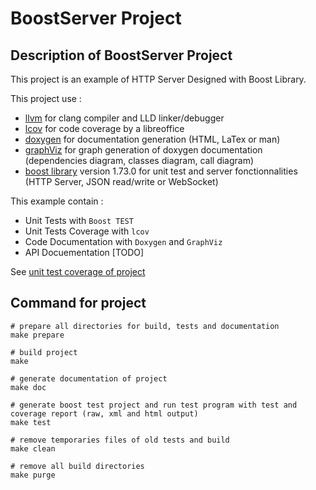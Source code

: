 # BoostServer Project

## Description of BoostServer Project

This project is an example of HTTP Server Designed with Boost Library.

This project use :

- [llvm](https://llvm.org) for clang compiler and LLD linker/debugger
- [lcov](https://wiki.documentfoundation.org/Development/Lcov) for code coverage by a libreoffice 
- [doxygen](https://www.doxygen.nl) for documentation generation (HTML, LaTex or man)
- [graphViz](https://graphviz.org) for graph generation of doxygen documentation (dependencies diagram, classes diagram, call diagram)
- [boost library](https://www.boost.org) version 1.73.0 for unit test and server fonctionnalities (HTTP Server, JSON read/write or WebSocket)

This example contain :

- Unit Tests with `Boost TEST`
- Unit Tests Coverage with `lcov`
- Code Documentation with `Doxygen` and `GraphViz`
- API Docuementation [TODO]

See [unit test coverage of project](./report/coverage/index.html)

## Command for project

```shell
# prepare all directories for build, tests and documentation
make prepare

# build project
make

# generate documentation of project
make doc

# generate boost test project and run test program with test and coverage report (raw, xml and html output)
make test

# remove temporaries files of old tests and build
make clean

# remove all build directories
make purge
```
